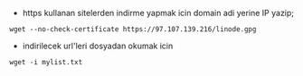 * https kullanan sitelerden indirme yapmak icin domain adi yerine IP yazip;
```
wget --no-check-certificate https://97.107.139.216/linode.gpg
```
* indirilecek url'leri dosyadan okumak icin
```
wget -i mylist.txt
```

